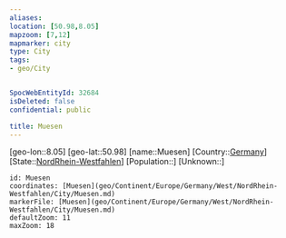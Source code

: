 ```yaml
---
aliases: 
location: [50.98,8.05]
mapzoom: [7,12] 
mapmarker: city 
type: City
tags:
- geo/City


SpocWebEntityId: 32684
isDeleted: false
confidential: public

title: Muesen
---
```

[geo-lon::8.05]
[geo-lat::50.98]
[name::Muesen]
[Country::[Germany](geo/Continent/Europe/Germany.md)]
[State::[NordRhein-Westfahlen](NordRhein-Westfahlen)]
[Population::]
[Unknown::]


```leaflet
id: Muesen
coordinates: [Muesen](geo/Continent/Europe/Germany/West/NordRhein-Westfahlen/City/Muesen.md)
markerFile: [Muesen](geo/Continent/Europe/Germany/West/NordRhein-Westfahlen/City/Muesen.md)
defaultZoom: 11 
maxZoom: 18
```


